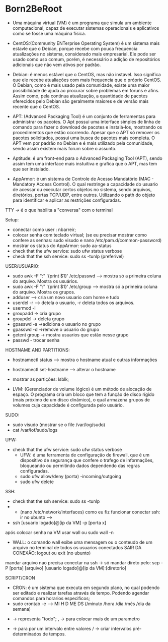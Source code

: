 # Born2BeRoot

- Uma máquina virtual (VM) é um programa que simula um ambiente computacional, capaz de executar sistemas operacionais e aplicativos como se fosse uma máquina física.

- CentOS:(Community ENTerprise Operating System) é um sistema mais estavle que o Debian, porque recebe com pouca frequencia atualizações no sistema, considerado mais empresarial. Ele pode ser usado como uso comum, porém, é necessário a adição de repositórios adicionais que não vem ativos por padrão.
- Debian: é menos estável que o CentOS, mas não instavel. Isso significa que ele recebe atualiações com mais frequencia que o próprio CentOS. O Debian, como é mais usado pela comunidade, existe uma maior possibilidade de ajuda ao procurar sobre problemas em foruns e afins. Assim como, pela continua atualização, a quantidade de pacotes oferecidos pelo Debian são geralmente maiores e de versão mais recente que o CentOS.

- APT: (Advanced Packaging Tool) é um conjunto de ferramentas para administrar os pacotes. O Apt possui uma interface simples de linha de comando para fazer o download de pacotes e instalá-los, mostrando os procedimentos que estão ocorrendo. Apesar que o APT só remover os pacotes solicitados, possui uma busca de pacotes mais completa. O APT vem por padrão no Debian e é mais utilizado pela comunidade, sendo assim existem mais forum sobre o assunto.
- Aptitude: é um front-end para o Advanced Packaging Tool (APT), sendo assim tem uma interface mais instuitiva e grafica que o APT, mas tem que ser instalado.

- AppArmor: é um sistema de Controle de Acesso Mandatório (MAC - Mandatory Access Control). O qual restringe a capacidade do usuario de acessar ou executar certos objetos no sistema, sendo arquivos, diretórios, portas TCP/UDP, entre outros. Utilizando o path do objeto para identificar e aplicar as restrições configuradas.

TTY -> é o que habilita a "conversa" com o terminal

Setup:
- conectar como user : nbarreir;
- colocar senha com teclado virtual;
(se eu precisar mostrar como confere as senhas: sudo visudo e nano /etc/pam.d/common-password)
- mostrar os status do AppArmor: sudo aa-status
- check that the ufw service: sudo ufw status verbose
- check that the ssh service: sudo ss -tunlp (preferivel)

USER/USUARIO:
- sudo awk -F ":" '{print $1}' /etc/passwd --> mostra só a primeira coluna do arquivo. Mostra os usuários.
- sudo awk -F ":" '{print $1}' /etc/group --> mostra só a primeira coluna do arquivo. Mostra os grupos.
- adduser <usuario> --> cria um novo usuario com home e tudo
- userdel -r <usuario> --> detela o usuario, -r deleta todos os arquivos.
- usermod -l <novo nome usuario> <usuario>
- groupadd <grupo> -> cria grupo
- groupdel <grupo> -> deleta grupo
- gpasswd -a <usuario> <grupo> ->adiciona o usuario no grupo
- gpasswd -d <usuario> <grupo> ->remove o usuario do grupo
- getent group <grupo> -> mostra usuarios que estão nesse grupo
- passwd <usuario> - trocar senha

HOSTNAME AND PARTITIONS:
- hostnamectl status --> mostra o hostname atual e outras informações
- hostnamectl set-hostname <novo hostname> --> alterar o hostname
- mostrar as partições: lsblk;

- LVM: (Gerenciador de volume lógico) é um método de alocação de espaço. O programa cria um bloco que tem a função de disco rígido (mais próximo de um disco dinâmico), o qual armazena grupos de volumes cuja capacidade é configurada pelo usuário.

SUDO:
- sudo visudo (mostrar se o file /var/log/sudo)
- cat /var/lof/sudo/logs

UFW:
- check that the ufw service: sudo ufw status verbose
	- UFW: é uma ferramenta de configuração de firewall, que é um dispositivo de segurança que confere o trafego de informações, bloqueando ou permitindo dados dependendo das regras configuradas.
	- sudo ufw allow/deny (porta) -incoming/outgoing
	- sudo ufw delete <numero da linha a ser deletada>

SSH:
- check that the ssh service: sudo ss -tunlp
- - (nano /etc/network/interfaces) como eu fiz funcionar
conectar ssh: ir no ubunto -->
- ssh [usuario logado]@[ip da VM] -p [porta x]

após colocar senha
na VM usar wall <mensagem> ou sudo wall -n <mensagem>
- WALL: o comando wall exibe uma mensagem ou o conteudo de um arquivo no terminal de todos os usuarios conectados
SAIR DA CONEXÃO: logout ou exit (no ubunto)


mandar arquivo nao precisa conectar na ssh
-> só mandar direto pelo: scp -P [porta] [arquivo] [usuario logado]@[ip da VM]:[diretorio]

SCRIPT/CRON
- CRON: é um sistema que executa em segundo plano, no qual podendo ser editado e realizar tarefas através de tempo. Podendo agendar comandos para horarios especificos;
- sudo crontab -e
--> MI H D ME DS <comando> (/minuto /hora /dia /mês /dia da semana)
* -> representa "todo";
, -> para colocar mais de um parametro
- -> para por um intervalo entre valores
/ -> criar intervalos pré-determinados de tempos.
